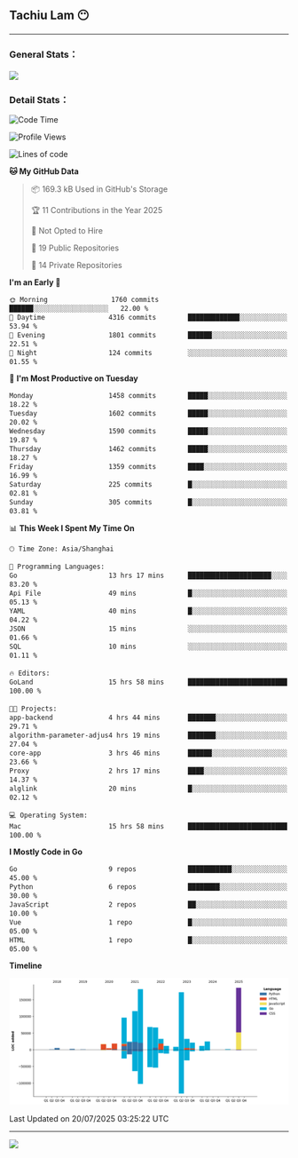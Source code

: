 <h2>Tachiu Lam 😶

---

### General Stats：

<a href="https://github.com/TachiuLam/TachiuLam">
  <img align="center" src="https://github-readme-stats.vercel.app/api?username=tachiulam&show_icons=true&theme=tokyonight&include_all_commits=true&count_private=true" />
</a>

[//]: # (![]&#40;https://github-readme-stats.vercel.app/api/wakatime?username=tachiulam&api_domain=wakapi.einverne.info&bg_color=2D3748&title_color=2F855A&icon_color=2F855A&text_color=ffffff&custom_title=Most%20Used%20Languages&layout=compact&#41;)

### Detail Stats：
<!--START_SECTION:waka-->
![Code Time](http://img.shields.io/badge/Code%20Time-1%2C004%20hrs%2023%20mins-blue)

![Profile Views](http://img.shields.io/badge/Profile%20Views-6-blue)

![Lines of code](https://img.shields.io/badge/From%20Hello%20World%20I%27ve%20Written-1.1%20million%20lines%20of%20code-blue)

**🐱 My GitHub Data** 

> 📦 169.3 kB Used in GitHub's Storage 
 > 
> 🏆 11 Contributions in the Year 2025
 > 
> 🚫 Not Opted to Hire
 > 
> 📜 19 Public Repositories 
 > 
> 🔑 14 Private Repositories 
 > 
**I'm an Early 🐤** 

```text
🌞 Morning                1760 commits        ██████░░░░░░░░░░░░░░░░░░░   22.00 % 
🌆 Daytime                4316 commits        █████████████░░░░░░░░░░░░   53.94 % 
🌃 Evening                1801 commits        ██████░░░░░░░░░░░░░░░░░░░   22.51 % 
🌙 Night                  124 commits         ░░░░░░░░░░░░░░░░░░░░░░░░░   01.55 % 
```
📅 **I'm Most Productive on Tuesday** 

```text
Monday                   1458 commits        █████░░░░░░░░░░░░░░░░░░░░   18.22 % 
Tuesday                  1602 commits        █████░░░░░░░░░░░░░░░░░░░░   20.02 % 
Wednesday                1590 commits        █████░░░░░░░░░░░░░░░░░░░░   19.87 % 
Thursday                 1462 commits        █████░░░░░░░░░░░░░░░░░░░░   18.27 % 
Friday                   1359 commits        ████░░░░░░░░░░░░░░░░░░░░░   16.99 % 
Saturday                 225 commits         █░░░░░░░░░░░░░░░░░░░░░░░░   02.81 % 
Sunday                   305 commits         █░░░░░░░░░░░░░░░░░░░░░░░░   03.81 % 
```


📊 **This Week I Spent My Time On** 

```text
🕑︎ Time Zone: Asia/Shanghai

💬 Programming Languages: 
Go                       13 hrs 17 mins      █████████████████████░░░░   83.20 % 
Api File                 49 mins             █░░░░░░░░░░░░░░░░░░░░░░░░   05.13 % 
YAML                     40 mins             █░░░░░░░░░░░░░░░░░░░░░░░░   04.22 % 
JSON                     15 mins             ░░░░░░░░░░░░░░░░░░░░░░░░░   01.66 % 
SQL                      10 mins             ░░░░░░░░░░░░░░░░░░░░░░░░░   01.11 % 

🔥 Editors: 
GoLand                   15 hrs 58 mins      █████████████████████████   100.00 % 

🐱‍💻 Projects: 
app-backend              4 hrs 44 mins       ███████░░░░░░░░░░░░░░░░░░   29.71 % 
algorithm-parameter-adjus4 hrs 19 mins       ███████░░░░░░░░░░░░░░░░░░   27.04 % 
core-app                 3 hrs 46 mins       ██████░░░░░░░░░░░░░░░░░░░   23.66 % 
Proxy                    2 hrs 17 mins       ████░░░░░░░░░░░░░░░░░░░░░   14.37 % 
alglink                  20 mins             █░░░░░░░░░░░░░░░░░░░░░░░░   02.12 % 

💻 Operating System: 
Mac                      15 hrs 58 mins      █████████████████████████   100.00 % 
```

**I Mostly Code in Go** 

```text
Go                       9 repos             ███████████░░░░░░░░░░░░░░   45.00 % 
Python                   6 repos             ████████░░░░░░░░░░░░░░░░░   30.00 % 
JavaScript               2 repos             ██░░░░░░░░░░░░░░░░░░░░░░░   10.00 % 
Vue                      1 repo              █░░░░░░░░░░░░░░░░░░░░░░░░   05.00 % 
HTML                     1 repo              █░░░░░░░░░░░░░░░░░░░░░░░░   05.00 % 
```



**Timeline**

![Lines of Code chart](https://raw.githubusercontent.com/TachiuLam/TachiuLam/master/assets/bar_graph.png)


 Last Updated on 20/07/2025 03:25:22 UTC
<!--END_SECTION:waka-->

---

<img src="https://imgur.com/rilHVxA.png" />
<!--img align="center" alt="GIF" src="https://raw.githubusercontent.com/TachiuLam/tachiulam/dev/static/img/coding-freak.gif?raw=true" width="420" height="280" />
